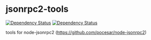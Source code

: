 jsonrpc2-tools
==============

[![Dependency Status](https://gemnasium.com/dcharbonnier/jsonrpc2-tools.svg)](https://gemnasium.com/dcharbonnier/jsonrpc2-tools)
[![Dependency Status](https://travis-ci.org/dcharbonnier/jsonrpc2-tools.svg)](https://travis-ci.org/dcharbonnier/jsonrpc2-tools)

tools for node-jsonrpc2 (https://github.com/pocesar/node-jsonrpc2)

